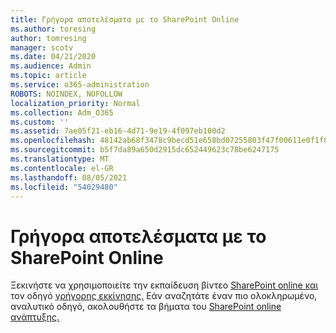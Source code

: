 ```yaml
---
title: Γρήγορα αποτελέσματα με το SharePoint Online
ms.author: toresing
author: tomresing
manager: scotv
ms.date: 04/21/2020
ms.audience: Admin
ms.topic: article
ms.service: o365-administration
ROBOTS: NOINDEX, NOFOLLOW
localization_priority: Normal
ms.collection: Adm_O365
ms.custom: ''
ms.assetid: 7ae05f21-eb16-4d71-9e19-4f097eb100d2
ms.openlocfilehash: 48142ab68f3478c9becd51e658bd07255803f47f00611e0f1f8ab1757fdc984d
ms.sourcegitcommit: b5f7da89a650d2915dc652449623c78be6247175
ms.translationtype: MT
ms.contentlocale: el-GR
ms.lasthandoff: 08/05/2021
ms.locfileid: "54029480"
---
```

# <a name="get-started-with-sharepoint-online"></a>Γρήγορα αποτελέσματα με το SharePoint Online

Ξεκινήστε να χρησιμοποιείτε την εκπαίδευση βίντεο [SharePoint online και](https://go.microsoft.com/fwlink/?linkid=866438) τον οδηγό [γρήγορης εκκίνησης.](https://go.microsoft.com/fwlink/?linkid=866437) Εάν αναζητάτε έναν πιο ολοκληρωμένο, αναλυτικό οδηγό, ακολουθήστε τα βήματα του [SharePoint online ανάπτυξης.](https://portal.office.com/onboarding/sharepointonline#/)
  

